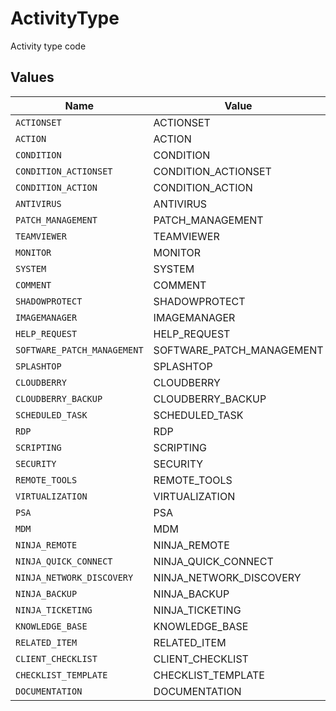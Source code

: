 # ActivityType

Activity type code


## Values

| Name                        | Value                       |
| --------------------------- | --------------------------- |
| `ACTIONSET`                 | ACTIONSET                   |
| `ACTION`                    | ACTION                      |
| `CONDITION`                 | CONDITION                   |
| `CONDITION_ACTIONSET`       | CONDITION_ACTIONSET         |
| `CONDITION_ACTION`          | CONDITION_ACTION            |
| `ANTIVIRUS`                 | ANTIVIRUS                   |
| `PATCH_MANAGEMENT`          | PATCH_MANAGEMENT            |
| `TEAMVIEWER`                | TEAMVIEWER                  |
| `MONITOR`                   | MONITOR                     |
| `SYSTEM`                    | SYSTEM                      |
| `COMMENT`                   | COMMENT                     |
| `SHADOWPROTECT`             | SHADOWPROTECT               |
| `IMAGEMANAGER`              | IMAGEMANAGER                |
| `HELP_REQUEST`              | HELP_REQUEST                |
| `SOFTWARE_PATCH_MANAGEMENT` | SOFTWARE_PATCH_MANAGEMENT   |
| `SPLASHTOP`                 | SPLASHTOP                   |
| `CLOUDBERRY`                | CLOUDBERRY                  |
| `CLOUDBERRY_BACKUP`         | CLOUDBERRY_BACKUP           |
| `SCHEDULED_TASK`            | SCHEDULED_TASK              |
| `RDP`                       | RDP                         |
| `SCRIPTING`                 | SCRIPTING                   |
| `SECURITY`                  | SECURITY                    |
| `REMOTE_TOOLS`              | REMOTE_TOOLS                |
| `VIRTUALIZATION`            | VIRTUALIZATION              |
| `PSA`                       | PSA                         |
| `MDM`                       | MDM                         |
| `NINJA_REMOTE`              | NINJA_REMOTE                |
| `NINJA_QUICK_CONNECT`       | NINJA_QUICK_CONNECT         |
| `NINJA_NETWORK_DISCOVERY`   | NINJA_NETWORK_DISCOVERY     |
| `NINJA_BACKUP`              | NINJA_BACKUP                |
| `NINJA_TICKETING`           | NINJA_TICKETING             |
| `KNOWLEDGE_BASE`            | KNOWLEDGE_BASE              |
| `RELATED_ITEM`              | RELATED_ITEM                |
| `CLIENT_CHECKLIST`          | CLIENT_CHECKLIST            |
| `CHECKLIST_TEMPLATE`        | CHECKLIST_TEMPLATE          |
| `DOCUMENTATION`             | DOCUMENTATION               |